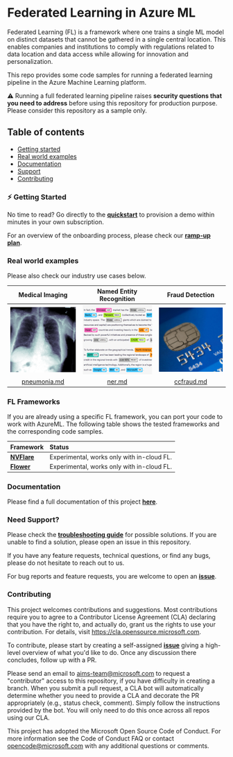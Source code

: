 # Federated Learning in Azure ML

Federated Learning (FL) is a framework where one trains a single ML model on distinct datasets that cannot be gathered in a single central location. This enables companies and institutions to comply with regulations related to data location and data access while allowing for innovation and personalization.

This repo provides some code samples for running a federated learning pipeline in the Azure Machine Learning platform.

:warning: Running a full federated learning pipeline raises **security questions that you need to address** before using this repository for production purpose. Please consider this repository as a sample only.


## Table of contents

- [Getting started](#zap-getting-started)
- [Real world examples](#real-world-examples)
- [Documentation](#documentation)
- [Support](#need-support)
- [Contributing](#contributing)

### :zap: Getting Started

No time to read? Go directly to the [**quickstart**](./docs/quickstart.md) to provision a demo within minutes in your own subscription.

For an overview of the onboarding process, please check our [**ramp-up plan**](./docs/ramp-up-plan.md).

### Real world examples

Please also check our industry use cases below.

| Medical Imaging | Named Entity Recognition | Fraud Detection |
| :-: | :-: | :-: |
| [![](./docs/pics/industry-medical-imaging.png)](./docs/real-world-examples/pneumonia.md) | [![](./docs/pics/industry-ner.png)](./docs/real-world-examples/ner.md) | [![](./docs/pics/industry-fraud-detection.png)](./docs/real-world-examples/ccfraud.md) |
| [pneumonia.md](./docs/real-world-examples/pneumonia.md) | [ner.md](./docs/real-world-examples/ner.md) | [ccfraud.md](./docs/real-world-examples/ccfraud.md) |

### FL Frameworks

If you are already using a specific FL framework, you can port your code to work with AzureML. The following table shows the tested frameworks and the corresponding code samples.

| Framework | Status |
| :-- | :-- |
| [**NVFlare**](./docs/frameworks/nvflare.md) | Experimental, works only with in-cloud FL. |
| [**Flower**](./docs/frameworks/flower.md) | Experimental, works only with in-cloud FL. |

### Documentation

Please find a full documentation of this project [**here**](docs/README.md).

### Need Support?

Please check the [**troubleshooting guide**](./docs/tsg.md) for possible solutions. If you are unable to find a solution, please open an issue in this repository.

If you have any feature requests, technical questions, or find any bugs, please do not hesitate to reach out to us.

For bug reports and feature requests, you are welcome to open an [**issue**](https://github.com/Azure-Samples/azure-ml-federated-learning/issues).

### Contributing

This project welcomes contributions and suggestions. Most contributions require you to agree to a Contributor License Agreement (CLA) declaring that you have the right to, and actually do, grant us the rights to use your contribution. For details, visit https://cla.opensource.microsoft.com.

To contribute, please start by creating a self-assigned [**issue**](https://github.com/Azure-Samples/azure-ml-federated-learning/issues/new) giving a high-level overview of what you'd like to do. Once any discussion there concludes, follow up with a PR.

Please send an email to aims-team@microsoft.com to request a "contributor" access to this repository, if you have difficulty in creating a branch. When you submit a pull request, a CLA bot will automatically determine whether you need to provide a CLA and decorate the PR appropriately (e.g., status check, comment). Simply follow the instructions provided by the bot. You will only need to do this once across all repos using our CLA.

This project has adopted the Microsoft Open Source Code of Conduct. For more information see the Code of Conduct FAQ or contact opencode@microsoft.com with any additional questions or comments.
